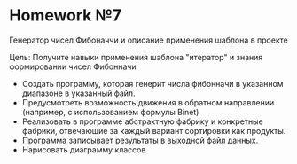 # Homework №7
Генератор чисел Фибоначчи и описание применения шаблона в проекте

Цель: Получите навыки применения шаблона "итератор" и знания формировании чисел Фибонначи

- Создать программу, которая генерит числа фибонначи в указанном диапазоне в указанный файл. 
- Предусмотреть возможность движения в обратном направлении (например, с использованием формулы Binet)
- Реализовать в программе абстрактную фабрику и конкретные фабрики, отвечающие за каждый вариант сортировки как продукты.
- Программа записывает результаты в выходной файл данных.
- Нарисовать диаграмму классов